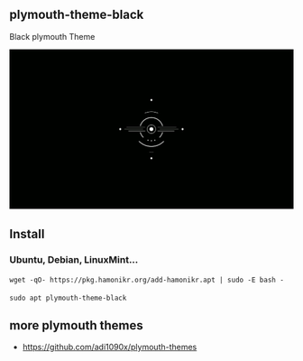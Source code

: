 ## plymouth-theme-black

Black plymouth Theme

![screenshot](./app.gif)


## Install

### Ubuntu, Debian, LinuxMint...
```
wget -qO- https://pkg.hamonikr.org/add-hamonikr.apt | sudo -E bash -

sudo apt plymouth-theme-black
```

## more plymouth themes

 * https://github.com/adi1090x/plymouth-themes
 

